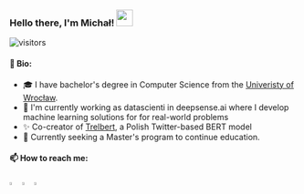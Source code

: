 ### Hello there, I'm Michał!  <img src="https://github.com/sciencepal/sciencepal/blob/master/assets/Hi.gif" width="29px">
  ![visitors](https://visitor-badge.glitch.me/badge?page_id=Sahcim.Sahcimd&left_color=green&right_color=red)

#### 🌿 Bio:
* 🎓 I have bachelor's degree in Computer Science from the [Univeristy of Wrocław](https://uni.wroc.pl/en/).
* 🚀 I'm currently working as datascienti in deepsense.ai where I develop machine learning solutions for for real-world problems
* ✨ Co-creator of [Trelbert](https://huggingface.co/deepsense-ai/trelbert), a Polish Twitter-based BERT model
* 👀 Currently seeking a Master's program to continue education.

#### 📫 How to reach me:   
[<img src="https://img.icons8.com/color/48/000000/twitter.png" width="3.5%"/>](https://twitter.com/Sahcimm)
[<img src="https://img.icons8.com/color/48/000000/linkedin.png" width="3.5%"/>](https://linkedin.com/in/michał-zobniow-114431185)
<a href="mailto:zobniow.m@gmail.com"> <img src="https://img.icons8.com/fluent/48/000000/gmail.png" width="3.5%"/> </a>
